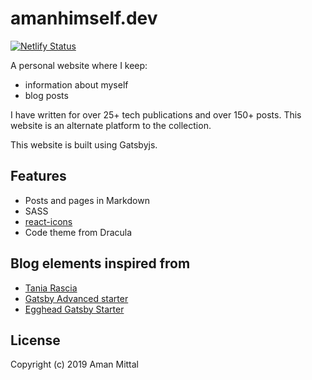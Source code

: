# amanhimself.dev

[![Netlify Status](https://api.netlify.com/api/v1/badges/7a54ca90-982e-49cd-a491-23d5893bdebd/deploy-status)](https://app.netlify.com/sites/clever-pare-cfc6e4/deploys)

A personal website where I keep:

- information about myself
- blog posts

I have written for over 25+ tech publications and over 150+ posts. This website is an alternate platform to the collection.

This website is built using Gatsbyjs.

## Features

- Posts and pages in Markdown
- SASS
- [react-icons](https://react-icons.netlify.com/)
- Code theme from Dracula

## Blog elements inspired from

- [Tania Rascia](https://github.com/taniarascia/taniarascia.com)
- [Gatsby Advanced starter](https://github.com/vagr9k/gatsby-advanced-starter/)
- [Egghead Gatsby Starter](https://github.com/eggheadio/gatsby-starter-egghead-blog)

## License

Copyright (c) 2019 Aman Mittal
